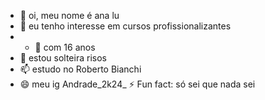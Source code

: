 - 👋 oi, meu nome é ana lu
- 👀 eu tenho interesse em cursos profissionalizantes
-  - 🌱 com 16 anos 
- 💞️ estou solteira risos
- 📫 estudo no Roberto Bianchi
- 😄 meu ig Andrade_2k24_
 ⚡ Fun fact: só sei que nada sei 

